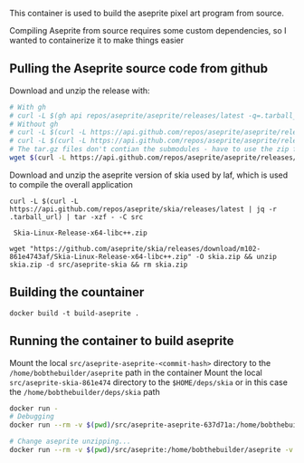 This container is used to build the aseprite pixel art program from source.

Compiling Aseprite from source requires some custom dependencies, so I wanted to containerize it to make things easier


## Pulling the Aseprite source code from github
Download and unzip the release with:
```bash
# With gh
# curl -L $(gh api repos/aseprite/aseprite/releases/latest -q=.tarball_url) | tar -xzf - -C src
# Without gh
# curl -L $(curl -L https://api.github.com/repos/aseprite/aseprite/releases/latest | jq -r .tarball_url) | tar -xzf - -C src
# curl -L $(curl -L https://api.github.com/repos/aseprite/aseprite/releases/latest | jq -r '.assets[] | select(.name | match(".zip")).browser_download_url') | unzip -d src
# The tar.gz files don't contian the submodules - have to use the zip file
wget $(curl -L https://api.github.com/repos/aseprite/aseprite/releases/latest | jq -r '.assets[] | select(.name | match(".zip")).browser_download_url') -O aseprite.zip && unzip aseprite.zip -d src/aseprite && rm aseprite.zip
```

Download and unzip the aseprite version of skia used by laf, which is used to compile the overall application
```
curl -L $(curl -L https://api.github.com/repos/aseprite/skia/releases/latest | jq -r .tarball_url) | tar -xzf - -C src

 Skia-Linux-Release-x64-libc++.zip 

wget "https://github.com/aseprite/skia/releases/download/m102-861e4743af/Skia-Linux-Release-x64-libc++.zip" -O skia.zip && unzip skia.zip -d src/aseprite-skia && rm skia.zip
```

## Building the countainer
```
docker build -t build-aseprite .
```

## Running the container to build aseprite
Mount the local `src/aseprite-aseprite-<commit-hash>` directory to the `/home/bobthebuilder/aseprite` path in the container
Mount the local `src/aseprite-skia-861e474` directory to the `$HOME/deps/skia` or in this case the `/home/bobthebuilder/deps/skia` path
```bash
docker run -
# Debugging
docker run --rm -v $(pwd)/src/aseprite-aseprite-637d71a:/home/bobthebuilder/aseprite -v $(pwd)/src/aseprite-skia-861e474:/home/bobthebuilder/deps/skia -it --entrypoint /bin/bash build-aseprite

# Change aseprite unzipping...
docker run --rm -v $(pwd)/src/aseprite:/home/bobthebuilder/aseprite -v $(pwd)/src/aseprite-skia-861e474:/home/bobthebuilder/deps/skia -it --entrypoint /bin/bash build-aseprite
```
